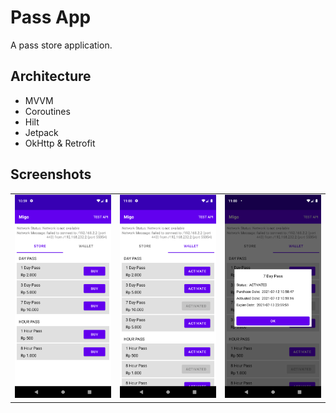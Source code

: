 # Pass App

A pass store application.

## Architecture
- MVVM
- Coroutines
- Hilt
- Jetpack
- OkHttp & Retrofit

## Screenshots
<table>
  <tr>
    <td>
      <img src="screenshots/store.png"/>
    </td>
    <td>
      <img src="screenshots/wallet.png">
    </td>
    <td>
      <img src="screenshots/detail.png">
    </td>
  </tr>
</table>